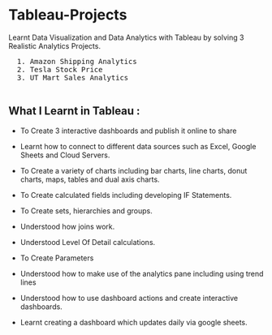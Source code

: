 # Tableau-Projects
Learnt Data Visualization and Data Analytics with Tableau by solving 3 Realistic Analytics Projects.
      
  <pre>
  1. Amazon Shipping Analytics       
  2. Tesla Stock Price                 
  3. UT Mart Sales Analytics                   
  </pre>  
     
## What I Learnt in Tableau :   
 
  
  - To Create 3 interactive dashboards and publish it online to share

  - Learnt how to connect to different data sources such as Excel, Google Sheets and Cloud Servers.

  - To Create a variety of charts including bar charts, line charts, donut charts, maps, tables and dual axis charts.

  - To Create calculated fields including developing IF Statements. 

  - To Create sets, hierarchies and groups.

  - Understood how joins work.

  - Understood Level Of Detail calculations.

  - To Create Parameters

  - Understood how to make use of the analytics pane including using trend lines

  - Understood how to use dashboard actions and create interactive dashboards.

  - Learnt creating a dashboard which updates daily via google sheets.            

   
    
